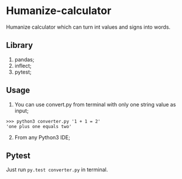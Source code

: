 # Humanize-calculator
Humanize calculator which can turn int values and signs into words. 

## Library
1. pandas;
2. inflect;
3. pytest;

## Usage

1. You can use convert.py from terminal with only one string value as input;
```
>>> python3 converter.py '1 + 1 = 2'
'one plus one equals two'
``` 
2. From any Python3 IDE;

## Pytest

Just run  `py.test converter.py` in terminal.

